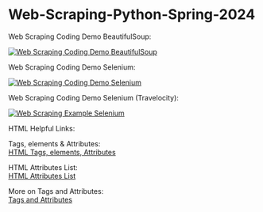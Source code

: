 # Web-Scraping-Python-Spring-2024
Web Scraping Coding Demo BeautifulSoup:

[![Web Scraping Coding Demo BeautifulSoup](https://colab.research.google.com/assets/colab-badge.svg)](https://colab.research.google.com/drive/1FM2lQlVqkq8t1gu9paKacfcnLIfAHZKV?ouid=117340435050962348521&usp=drive_link)

Web Scraping Coding Demo Selenium:

[![Web Scraping Coding Demo Selenium](https://colab.research.google.com/assets/colab-badge.svg)](https://colab.research.google.com/drive/1u46hzYInfiy9ZaT2NuJfdlnhDuGQaEBF?usp=drive_link)

Web Scraping Coding Demo Selenium (Travelocity):

[![Web Scraping Example Selenium](https://colab.research.google.com/assets/colab-badge.svg)](https://colab.research.google.com/drive/12DPw4907fWRwKi21Lsarx6L4GMO3HPyQ?usp=sharing)

HTML Helpful Links:  

Tags, elements & Attributes:  
[HTML Tags, elements, Attributes](https://www.geeksforgeeks.org/tags-vs-elements-vs-attributes-in-html/)  

HTML Attributes List:  
[HTML Attributes List](https://www.w3schools.com/tags/ref_attributes.asp)  

More on Tags and Attributes:  
[Tags and Attributes](https://www.tutorialspoint.com/html/html_attributes.htm)
